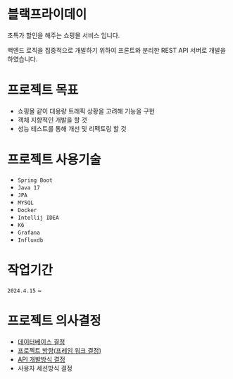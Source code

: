 # 블랙프라이데이
초특가 할인을 해주는 쇼핑몰 서비스 입니다.


백엔드 로직을 집중적으로 개발하기 위하여 프론트와 분리한 REST API 서버로 개발을 하였습니다.

# 프로젝트 목표
* 쇼핑몰 같이 대용량 트래픽 상황을 고려해 기능을 구현
* 객체 지향적인 개발을 할 것
* 성능 테스트를 통해 개선 및 리펙토링 할 것

# 프로젝트 사용기술
* `Spring Boot`
* `Java 17`
* `JPA`
* `MYSQL`
* `Docker`
* `Intellij IDEA`
* `K6`
* `Grafana`
* `Influxdb`

# 작업기간
`2024.4.15` ~ 

# 프로젝트 의사결정

+ [데이터베이스 결정](https://github.com/f-lab-edu/black-friday/wiki/%EB%8D%B0%EC%9D%B4%ED%84%B0%EB%B2%A0%EC%9D%B4%EC%8A%A4-%EA%B2%B0%EC%A0%95)
+ [프로젝트 방향(프레임 워크 결정)](https://github.com/f-lab-edu/black-friday/wiki/%ED%94%84%EB%A1%9C%EC%A0%9D%ED%8A%B8-%EB%B0%A9%ED%96%A5(%ED%94%84%EB%A0%88%EC%9E%84%EC%9B%8C%ED%81%AC-%EA%B2%B0%EC%A0%95))
+ [API 개발방식 결정](https://github.com/f-lab-edu/black-friday/wiki/API-%EA%B0%9C%EB%B0%9C%EB%B0%A9%EC%8B%9D-%EA%B3%A0%EC%B4%AC)
+ 사용자 세션방식 결정
